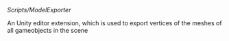 *Scripts/ModelExporter*

An Unity editor extension, which is used to export vertices of the meshes of all gameobjects in the scene